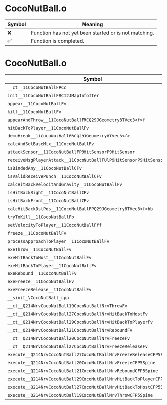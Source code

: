 # CocoNutBall.o
| Symbol | Meaning 
| ------------- | ------------- 
| :x: | Function has not yet been started or is not matching. 
| :white_check_mark: | Function is completed. 


# CocoNutBall.o
| Symbol | Decompiled? |
| ------------- | ------------- |
| `__ct__11CocoNutBallFPCc` | :x: |
| `init__11CocoNutBallFRC12JMapInfoIter` | :x: |
| `appear__11CocoNutBallFv` | :x: |
| `kill__11CocoNutBallFv` | :x: |
| `appearAndThrow__11CocoNutBallFRCQ29JGeometry8TVec3<f>f` | :x: |
| `hitBackToPlayer__11CocoNutBallFv` | :x: |
| `demoBreak__11CocoNutBallFRCQ29JGeometry8TVec3<f>` | :x: |
| `calcAndSetBaseMtx__11CocoNutBallFv` | :x: |
| `attackSensor__11CocoNutBallFP9HitSensorP9HitSensor` | :x: |
| `receiveMsgPlayerAttack__11CocoNutBallFUlP9HitSensorP9HitSensor` | :x: |
| `isBindedAny__11CocoNutBallCFv` | :x: |
| `isValidReceivePunch__11CocoNutBallCFv` | :x: |
| `calcHitBackVelocitAndGravity__11CocoNutBallFv` | :x: |
| `isHitBackRight__11CocoNutBallCFv` | :x: |
| `isHitBackFront__11CocoNutBallCFv` | :x: |
| `calcHitBackDstPos__11CocoNutBallFPQ29JGeometry8TVec3<f>bb` | :x: |
| `tryToKill__11CocoNutBallFb` | :x: |
| `setVelocityToPlayer__11CocoNutBallFff` | :x: |
| `freeze__11CocoNutBallFv` | :x: |
| `processApproachToPlayer__11CocoNutBallFv` | :x: |
| `exeThrow__11CocoNutBallFv` | :x: |
| `exeHitBackToHost__11CocoNutBallFv` | :x: |
| `exeHitBackToPlayer__11CocoNutBallFv` | :x: |
| `exeRebound__11CocoNutBallFv` | :x: |
| `exeFreeze__11CocoNutBallFv` | :x: |
| `exeFreezeRelease__11CocoNutBallFv` | :x: |
| `__sinit_\CocoNutBall_cpp` | :x: |
| `__ct__Q214NrvCocoNutBall19CocoNutBallNrvThrowFv` | :x: |
| `__ct__Q214NrvCocoNutBall27CocoNutBallNrvHitBackToHostFv` | :x: |
| `__ct__Q214NrvCocoNutBall29CocoNutBallNrvHitBackToPlayerFv` | :x: |
| `__ct__Q214NrvCocoNutBall21CocoNutBallNrvReboundFv` | :x: |
| `__ct__Q214NrvCocoNutBall20CocoNutBallNrvFreezeFv` | :x: |
| `__ct__Q214NrvCocoNutBall27CocoNutBallNrvFreezeReleaseFv` | :x: |
| `execute__Q214NrvCocoNutBall27CocoNutBallNrvFreezeReleaseCFP5Spine` | :x: |
| `execute__Q214NrvCocoNutBall20CocoNutBallNrvFreezeCFP5Spine` | :x: |
| `execute__Q214NrvCocoNutBall21CocoNutBallNrvReboundCFP5Spine` | :x: |
| `execute__Q214NrvCocoNutBall29CocoNutBallNrvHitBackToPlayerCFP5Spine` | :x: |
| `execute__Q214NrvCocoNutBall27CocoNutBallNrvHitBackToHostCFP5Spine` | :x: |
| `execute__Q214NrvCocoNutBall19CocoNutBallNrvThrowCFP5Spine` | :x: |
